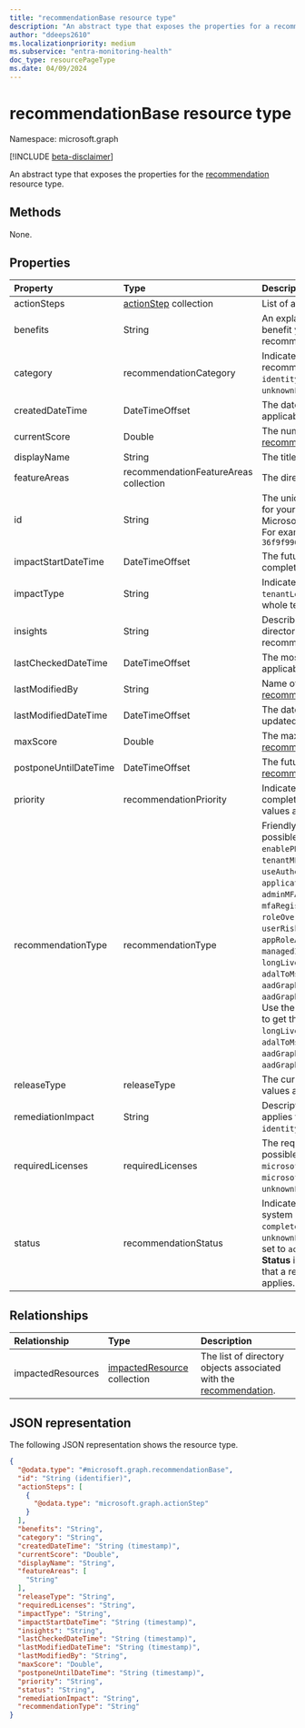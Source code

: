 ```yaml
---
title: "recommendationBase resource type"
description: "An abstract type that exposes the properties for a recommendation. "
author: "ddeeps2610"
ms.localizationpriority: medium
ms.subservice: "entra-monitoring-health"
doc_type: resourcePageType
ms.date: 04/09/2024
---
```


# recommendationBase resource type

Namespace: microsoft.graph

[!INCLUDE [beta-disclaimer](../../includes/beta-disclaimer.md)]

An abstract type that exposes the properties for the [recommendation](../resources/recommendation.md) resource type.

## Methods
None.

## Properties
|Property|Type|Description|
|:---|:---|:---|
|actionSteps|[actionStep](../resources/actionstep.md) collection|List of actions to take to complete a [recommendation](../resources/recommendation.md).|
|benefits|String|An explanation of why [completing the recommendation](../api/recommendation-complete.md) will benefit you. Corresponds to the *Value* section of a recommendation shown in the Microsoft Entra admin center.|
|category|recommendationCategory|Indicates the category of intelligent guidance that the recommendation falls under. The possible values are: `identityBestPractice`, `identitySecureScore`, `unknownFutureValue`. |
|createdDateTime|DateTimeOffset|The date and time when the [recommendation](../resources/recommendation.md) was detected as applicable to your directory.|
|currentScore|Double|The number of points the tenant has attained. Only applies to [recommendations](../resources/recommendation.md) with **category** set to `identitySecureScore`.|
|displayName|String|The title of the [recommendation](../resources/recommendation.md).|
|featureAreas|recommendationFeatureAreas collection|The directory feature that the [recommendation](../resources/recommendation.md) is related to. |
|id|String|The unique identifier for the [recommendation](../resources/recommendation.md) object generated for your tenant. This is a concatenation of your tenant ID and a Microsoft Entra ID-assigned nickname for the recommendation. For example, `7918d4b5-0442-4a97-be2d-36f9f9962ece_Microsoft.Identity.IAM.Insights.ThirdPartyApps`|
|impactStartDateTime|DateTimeOffset|The future date and time when a [recommendation](../resources/recommendation.md) should be completed.|
|impactType|String|    Indicates the scope of impact of a recommendation. `tenantLevel` indicates that the recommendation impacts the whole tenant. Other possible values include `users`, `apps`.|
|insights|String|Describes why a recommendation uniquely applies to your directory. Corresponds to the *Description* section of a recommendation shown in the Microsoft Entra admin center.|
|lastCheckedDateTime|DateTimeOffset|The most recent date and time a [recommendation](../resources/recommendation.md) was deemed applicable to your directory.|
|lastModifiedBy|String|Name of the user who last updated the **status** of the [recommendation](../resources/recommendation.md).|
|lastModifiedDateTime|DateTimeOffset|    The date and time the **status** of a [recommendation](../resources/recommendation.md) was last updated.|
|maxScore|Double|The maximum number of points attainable. Only applies to [recommendations](../resources/recommendation.md) with **category** set to `identitySecureScore`.|
|postponeUntilDateTime|DateTimeOffset|The future date and time when the **status** of a postponed [recommendation](../resources/recommendation.md) will be `active` again.|
|priority|recommendationPriority|Indicates the time sensitivity for a [recommendation](../resources/recommendation.md) to be completed. Microsoft auto assigns this value. The possible values are: `low`, `medium`, `high`. |
|recommendationType|recommendationType|Friendly shortname to identify the [recommendation](../resources/recommendation.md). The possible values are: `adfsAppsMigration`, `enableDesktopSSO`, `enablePHS`, `enableProvisioning`, `switchFromPerUserMFA`, `tenantMFA`, `thirdPartyApps`, `turnOffPerUserMFA`, `useAuthenticatorApp`, `useMyApps`, `staleApps`, `staleAppCreds`, `applicationCredentialExpiry`, `servicePrincipalKeyExpiry`, `adminMFAV2`, `blockLegacyAuthentication`, `integratedApps`, `mfaRegistrationV2`, `pwagePolicyNew`, `passwordHashSync`, `oneAdmin`, `roleOverlap`, `selfServicePasswordReset`, `signinRiskPolicy`, `userRiskPolicy`, `verifyAppPublisher`, `privateLinkForAAD`, `appRoleAssignmentsGroups`, `appRoleAssignmentsUsers`, `managedIdentity`, `overprivilegedApps`, `unknownFutureValue`, `longLivedCredentials`, `aadConnectDeprecated`, `adalToMsalMigration`, `ownerlessApps`, `inactiveGuests`, `aadGraphDeprecationApplication`, `aadGraphDeprecationServicePrincipal`, `mfaServerDeprecation`. Use the `Prefer: include-unknown-enum-members` request header to get the following value(s) in this [evolvable enum](/graph/best-practices-concept#handling-future-members-in-evolvable-enumerations): `longLivedCredentials` , `aadConnectDeprecated` , `adalToMsalMigration` , `ownerlessApps` , `inactiveGuests` , `aadGraphDeprecationApplication` , `aadGraphDeprecationServicePrincipal` , `mfaServerDeprecation`. |
|releaseType|releaseType|The current release type of the recommendation. The possible values are: `preview`, `generallyAvailable`, `unknownFutureValue`. |
|remediationImpact|String|Description of the impact on users of the remediation. Only applies to [recommendations](../resources/recommendation.md) with **category** set to `identitySecureScore`.|
|requiredLicenses|requiredLicenses|The required licenses to view the recommendation. The possible values are: `notApplicable`, `microsoftEntraIdFree`, `microsoftEntraIdP1`, `microsoftEntraIdP2`, `microsoftEntraIdGovernance`, `microsoftEntraWorkloadId`, `unknownFutureValue`.|
|status|recommendationStatus|    Indicates the status of the [recommendation](../resources/recommendation.md) based on user or system action. The possible values are: `active`, `completedBySystem`, `completedByUser`, `dismissed`, `postponed`, `unknownFutureValue`. By default, a recommendation's **status** is set to `active` when the recommendation is first generated. **Status** is set to `completedBySystem` when our service detects that a recommendation which was previously active no longer applies. |

## Relationships
|Relationship|Type|Description|
|:---|:---|:---|
|impactedResources|[impactedResource](../resources/impactedresource.md) collection|The list of directory objects associated with the [recommendation](../resources/recommendation.md). |

## JSON representation
The following JSON representation shows the resource type.
<!-- {
  "blockType": "resource",
  "keyProperty": "id",
  "@odata.type": "microsoft.graph.recommendationBase",
  "openType": false
}
-->
``` json
{
  "@odata.type": "#microsoft.graph.recommendationBase",
  "id": "String (identifier)",
  "actionSteps": [
    {
      "@odata.type": "microsoft.graph.actionStep"
    }
  ],
  "benefits": "String",
  "category": "String",
  "createdDateTime": "String (timestamp)",
  "currentScore": "Double",
  "displayName": "String",
  "featureAreas": [
    "String"
  ],
  "releaseType": "String",
  "requiredLicenses": "String",
  "impactType": "String",
  "impactStartDateTime": "String (timestamp)",
  "insights": "String",
  "lastCheckedDateTime": "String (timestamp)",
  "lastModifiedDateTime": "String (timestamp)",
  "lastModifiedBy": "String",
  "maxScore": "Double",
  "postponeUntilDateTime": "String (timestamp)",
  "priority": "String",
  "status": "String",
  "remediationImpact": "String",
  "recommendationType": "String"
}
```
